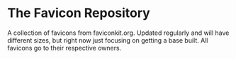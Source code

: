 # The Favicon Repository
A collection of favicons from faviconkit.org.
Updated regularly and will have different sizes, but right now just focusing on getting a base built.
All favicons go to their respective owners.
